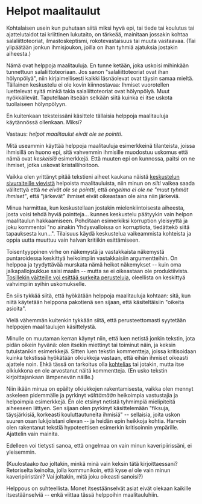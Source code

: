 # Helpot maalitaulut

Kohtalaisen usein kun puhutaan siitä miksi hyvä epi, tai tiede tai koulutus tai ajattelutaidot tai kriittinen lukutaito, on tärkeää, mainitaan jossakin kohtaa salaliittoteoriat, ilmastoskeptismi, rokotevastaisuus tai muuta vastaavaa. (Tai ylipäätään jonkun ihmisjoukon, joilla on ihan tyhmiä ajatuksia jostakin aiheesta.)

Nämä ovat helppoja maalitauluja. En tunne ketään, joka uskoisi mihinkään tunnettuun salaliittoteoriaan. Jos sanon "salaliittoteoriat ovat ihan hölynpölyä", niin kirjaimellisesti kaikki läsnäolevat ovat täysin samaa mieltä. Tällainen keskustelu ei ole kovin kiinnostavaa: Ihmiset vuorotellen luettelevat syitä minkä takia salaliittoteoriat ovat hölynpölyä. Muut nyökkäilevät. Taputellaan itseään selkään siitä kuinka ei itse uskota tuollaiseen hölynpölyyn.

En kuitenkaan teksteissäni käsittele tällaisia helppoja maalitauluja käytännössä ollenkaan. Miksi?

Vastaus: *helpot maalitaulut eivät ole se pointti*.

Mitä useammin käyttää helppoja maalitauluja esimerkkeinä tilanteista, joissa ihmisillä on huono epi, sitä vahvemmin ihmisille muodostuu uskomus että nämä ovat *keskeisiä* esimerkkejä. Että muuten epi on kunnossa, paitsi on ne ihmiset, jotka uskovat kristallihoitoon.

Vaikka olen yrittänyt pitää tekstieni aiheet kaukana näistä [keskustelun sivuraiteille vievistä](https://ollij.fi/epi/keskustelunimaisijat) helpoista maalitauluista, niin minun on *silti* vaikea saada välitettyä että *ne eivät ole se pointti*, että *ongelma ei ole ne "muut tyhmät ihmiset"*, että "järkevät" ihmiset eivät oikeastaan ole aina niin järkeviä.

Minua harmittaa, kun keskustellaan jostakin mielenkiintoisesta aiheesta, josta voisi tehdä hyviä pointteja... kunnes keskustelu päätyykin vain helpon maalitaulun hakkaamiseen. Pohditaan esimerkiksi korruption yleisyyttä ja joku kommentoi "no ainakin Yhdysvalloissa on korruptiota, tiedättekö siitä tapauksesta kun...". Tilaisuus käydä keskustelua vaikeammista kohteista ja oppia uutta muuttuu vain halvan kritiikin esittämiseen.

Toisentyyppinen virhe on näkemystä ja vastakkaista näkemystä puntaroidessa keskittyä heikoimpiin vastakkaisiin argumentteihin. On helppoa ja tyydyttävää murskata nämä heikot näkemykset -- kuin oma jalkapallojoukkue saisi maalin -- mutta se ei oikeastaan ole produktiivista. [Tosillekin väitteille voi esittää surkeita perusteluja](https://ollij.fi/epi/symmetrian_rikkominen), oleellista on keskittyä vahvimpiin syihin uskomukselle.

En siis tykkää siitä, että hyökätään helppoja maalitauluja kohtaan: sitä, kun niitä käytetään helppona pakotienä sen sijaan, että käsiteltäisiin "oikeita asioita".

Vielä vähemmän kuitenkin tykkään siitä, että perusteettomasti syytetään helppojen maalitaulujen käsittelystä.

Minulle on muutaman kerran käynyt niin, että luen netistä jonkin tekstin, jota pidän oikein hyvänä: olen itsekin miettinyt tai toiminut näin, ja keksin tutuistanikin esimerkkejä. Sitten luen tekstin kommentteja, joissa kritisoidaan kuinka tekstissä hyökätään olkiukkoja vastaan, että eihän ihmiset oikeasti ajattele noin. Ehkä tässä on tarkoitus olla [kohtelias](https://ollij.fi/epi/kohteliaat_tulkinnat) tai jotakin, mutta itse olkiukkona en ole arvostanut näitä kommentteja. (En usko tekstin kirjoittajankaan lämpenevän näille.)

Niin ikään minua on epäilty olkiukkojen rakentamisesta, vaikka olen mennyt askeleen pidemmälle ja pyrkinyt *välttämään* heikoimpia vastustajia ja helpoimpia esimerkkejä. En ole etsinyt netistä tyhmimpiä mielipiteitä aiheeseen liittyen. Sen sijaan olen pyrkinyt käsittelemään "fiksuja, täysjärkisiä, korkeasti kouluttautuneita ihmisiä" -- sellaisia, joita uskon suuren osan lukijoistani olevan -- ja heidän epin heikkoja kohtia. Harvoin olen rakentanut tekstiä hypoteettisen esimerkin kritisoinnin ympärille. Ajattelin vain mainita.

Edelleen voi tietysti sanoa, että ongelmaa on vain minun kaveripiirissäni, ei yleisemmin.

(Kuulostaako *tuo* joltakin, minkä minä vain keksin tätä kirjoittaessani? Retoriselta keinolta, jolla kommunikoin, että kyse *ei* ole vain minun kaveripiiristäni? Vai joltakin, mitä joku oikeasti sanoisi?)

Helppous on suhteellista. Monet itsestäänselvät asiat eivät olekaan kaikille itsestäänselviä -- enkä viittaa tässä helppoihin maalitauluhiin.
